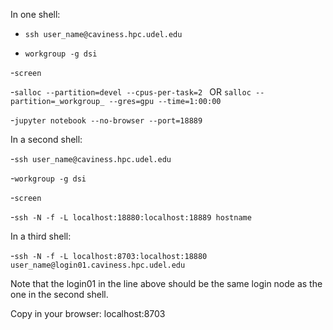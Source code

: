 In one shell:
- ```ssh user_name@caviness.hpc.udel.edu```

- ```workgroup -g dsi```

-```screen```

-```salloc --partition=devel --cpus-per-task=2 ```
OR
```salloc --partition=_workgroup_ --gres=gpu --time=1:00:00```
              
-```jupyter notebook --no-browser --port=18889```

In a second shell:

-```ssh user_name@caviness.hpc.udel.edu```

-```workgroup -g dsi```

-```screen```

-```ssh -N -f -L localhost:18880:localhost:18889 hostname```


In a third shell:

-```ssh -N -f -L localhost:8703:localhost:18880 user_name@login01.caviness.hpc.udel.edu```

Note that the login01 in the line above should be the same login node as the one in the second shell.

Copy in your browser: localhost:8703
